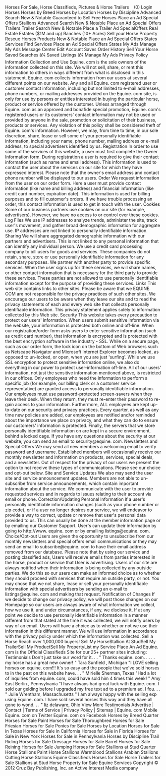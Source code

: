 Horses For Sale, Horse Classifieds, Pictures & Horse Trailers    (0) Login Horses Horses by Breed Horses by Location Horses by Discipline Advanced Search New & Notable Guaranteed to Sell Free Horses Place an Ad Special Offers Stallions Advanced Search New & Notable Place an Ad Special Offers Trailers Trailer Search New & Notable Place a Trailer Ad SpecialOffers Real Estate Estates ($1M and up) Ranches (10+ Acres) Sell your Horse Property Rescue Horses Products New & Notable Place an Ad Special Offers States Services Find Services Place an Ad Special Offers States My Ads Manage My Ads Message Center Edit Account Saves Order History Sell Your Horse Saved Searches â¼ Saved Listings â¼ Manage My Ads Privacy Policy Information Collection and Use Equine. com is the sole owners of the information collected on this site. We will not sell, share, or rent this information to others in ways different from what is disclosed in this statement. Equine. com collects information from our users at several different points on our website. Any and all Equine. com registered user or customer contact information, including but not limited to e-mail addresses, phone numbers, or mailing addresses provided on the Equine. com site, is only for use by persons or entities interested in buying the particular horse, product or service offered by the customer. Unless arranged through Equine. com as an approved and bonafide special promotion, Equine. com's registered users or its customers' contact information may not be used or provided by anyone in the sale, promotion or solicitation of their business, products or services. Any violation of this policy shall be considered theft of Equine. com's information. However, we may, from time to time, in our sole discretion, share, lease or sell some of your personally identifiable information, including your name, phone number, mailing address or e-mail address, to special advertisers identified by us. Registration In order to use some of the services of this website, a user must first complete the Owner Information form. During registration a user is required to give their contact information (such as name and email address). This information is used to contact the user about the services on our site for which they have expressed interest. Please note that the owner's email address and contact phone number will be displayed to our users. Order We request information from the user on our order form. Here a user must provide contact information (like name and billing address) and financial information (like credit card number, expiration date). This information is used for billing purposes and to fill customer's orders. If we have trouble processing an order, this contact information is used to get in touch with the user. Cookies Some of our business partners use cookies on our site (for example, advertisers). However, we have no access to or control over these cookies. Log Files We use IP addresses to analyze trends, administer the site, track user's movement, and gather broad demographic information for aggregate use. IP addresses are not linked to personally identifiable information. Sharing We will share aggregated demographic information with our partners and advertisers. This is not linked to any personal information that can identify any individual person. We use a credit card processing company to bill users for goods and services. These companies do not retain, share, store or use personally identifiable information for any secondary purposes. We partner with another party to provide specific services. When the user signs up for these services, we will share names, or other contact information that is necessary for the third party to provide these services. These parties are not allowed to use personally identifiable information except for the purpose of providing these services. Links This web site contains links to other sites. Please be aware that we EQUINE. COM are not responsible for the privacy practices of such other sites. We encourage our users to be aware when they leave our site and to read the privacy statements of each and every web site that collects personally identifiable information. This privacy statement applies solely to information collected by this Web site. Security This website takes every precaution to protect our users' information. When users submit sensitive information via the website, your information is protected both online and off-line. When our registration/order form asks users to enter sensitive information (such as credit card number), that information is encrypted and is protected with the best encryption software in the industry - SSL. While on a secure page, such as our order form, the lock icon on the bottom of Web browsers such as Netscape Navigator and Microsoft Internet Explorer becomes locked, as opposed to un-locked, or open, when you are just 'surfing'. While we use SSL encryption to protect sensitive information online, we also do everything in our power to protect user-information off-line. All of our users' information, not just the sensitive information mentioned above, is restricted in our offices. Only employees who need the information to perform a specific job (for example, our billing clerk or a customer service representative) are granted access to personally identifiable information. Our employees must use password-protected screen-savers when they leave their desk. When they return, they must re-enter their password to re-gain access to your information. Furthermore, ALL employees are kept up-to-date on our security and privacy practices. Every quarter, as well as any time new policies are added, our employees are notified and/or reminded about the importance we place on privacy, and what they can do to ensure our customers' information is protected. Finally, the servers that we store personally identifiable information on are kept in a secure environment, behind a locked cage. If you have any questions about the security at our website, you can send an email to security@equine. com. Newsletters and Special Offers We may send all new members a welcoming email to verify password and username. Established members will occasionally receive our monthly newsletter and information on products, services, special deals, and a newsletter. Out of respect for the privacy of our users we present the option to not receive these types of communications. Please see our choice and opt-out below. Site and Service Updates We also may send the user site and service announcement updates. Members are not able to un-subscribe from service announcements, which contain important information about the service. We communicate with the user to provide requested services and in regards to issues relating to their account via email or phone. Correction/Updating Personal Information If a user's personally identifiable information changes (such as your phone number or zip code), or if a user no longer desires our service, we will endeavor to provide a way to correct, update or remove that user's personal data provided to us. This can usually be done at the member information page or by emailing our Customer Support. User's can update their information by going to http://www. equine. com or by emailing listings@equine. com. Choice/Opt-out Users are given the opportunity to unsubscribe from our monthly newsletters and special offers email communications or they may send an email to subscribe@equine. com to have their email address removed from our database. Please note that by using our service and posting classified ads, Users will receive emails from parties interested in the horse, product or service that User is advertising. Users of our site are always notified when their information is being collected by any outside parties. We do this so our users can make an informed choice as to whether they should proceed with services that require an outside party, or not. You may chose that we not share, lease or sell your personally identifiable information with special advertisers by sending an e-mail to listings@equine. com and making that request. Notification of Changes If we decide to change our privacy policy, we will post those changes on our Homepage so our users are always aware of what information we collect, how we use it, and under circumstances, if any, we disclose it. If at any point we decide to use personally identifiable information in a manner different from that stated at the time it was collected, we will notify users by way of an email. Users will have a choice as to whether or not we use their information in this different manner. We will use information in accordance with the privacy policy under which the information was collected. Sell a Horse Reach over 1,000,000 buyers! Sell My HorseStallion At StudSell My TrailerSell My ProductSell My PropertyList my Service Place An Ad Equine. com is the Official Classifieds Site for our 25+ partner sites including: Testimonials Don't just take our word for it. . . " Thanks equine. com. . . . . my horse has a great new owner! " Tara Sunfield , Michigan "I LOVE selling horses on equine. com!!! It's so easy and the people that we've sold horses to in the past on this website have. . . " Mirielle Sherman, Texas "Had a lot of inquiries from equine. com, could have sold him 4 times this week! " Amy East Berlin , Pennsylvania "I have always had great luck with Equine. com. I sold our gelding before I upgraded my free text ad to a premium ad. I fou. . . " Julie Wrentham, Massachusetts " I am always happy with the selling exp using Equine. com. I have sold several horses this way and they have all gone to wond. . . " liz delaware, Ohio View More Testimonials Advertise | Contact | Terms of Service | Privacy Policy | Sitemap | Equine. com Mobile Equine. com on Twitter Equine. com on Facebook Horses by Breed Quarter Horses for Sale Paint Horses for Sale Thoroughbred Horses for Sale Friesian Horses for Sale Ponies for Sale Horses by Location Horses for Sale in Texas Horses for Sale in California Horses for Sale in Florida Horses for Sale in New York Horses for Sale in Pennsylvania Horses by Discipline Trail Riding Horses for Sale Dressage Horses for Sale Barrel Horses for Sale Reining Horses for Sale Jumping Horses for Sale Stallions at Stud Quarter Horse Stallions Paint Horse Stallions Warmblood Stallions Arabian Stallions Cutting Horse Stallions Equine Classifieds Horses for Sale Horse Trailers for Sale Stallions at Stud Horse Property for Sale Equine Services Copyright © 2012 Cruz Bay Publishing, Inc. an Active Interest Media company